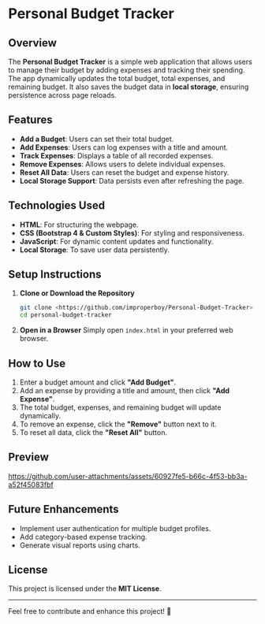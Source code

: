 # Personal Budget Tracker

## Overview
The **Personal Budget Tracker** is a simple web application that allows users to manage their budget by adding expenses and tracking their spending. The app dynamically updates the total budget, total expenses, and remaining budget. It also saves the budget data in **local storage**, ensuring persistence across page reloads.

## Features
- **Add a Budget**: Users can set their total budget.
- **Add Expenses**: Users can log expenses with a title and amount.
- **Track Expenses**: Displays a table of all recorded expenses.
- **Remove Expenses**: Allows users to delete individual expenses.
- **Reset All Data**: Users can reset the budget and expense history.
- **Local Storage Support**: Data persists even after refreshing the page.

## Technologies Used
- **HTML**: For structuring the webpage.
- **CSS (Bootstrap 4 & Custom Styles)**: For styling and responsiveness.
- **JavaScript**: For dynamic content updates and functionality.
- **Local Storage**: To save user data persistently.

## Setup Instructions
1. **Clone or Download the Repository**
   ```sh
   git clone <https://github.com/improperboy/Personal-Budget-Tracker>
   cd personal-budget-tracker
   ```

2. **Open in a Browser**
   Simply open `index.html` in your preferred web browser.

## How to Use
1. Enter a budget amount and click **"Add Budget"**.
2. Add an expense by providing a title and amount, then click **"Add Expense"**.
3. The total budget, expenses, and remaining budget will update dynamically.
4. To remove an expense, click the **"Remove"** button next to it.
5. To reset all data, click the **"Reset All"** button.

## Preview

https://github.com/user-attachments/assets/60927fe5-b66c-4f53-bb3a-a52f45083fbf

## Future Enhancements
- Implement user authentication for multiple budget profiles.
- Add category-based expense tracking.
- Generate visual reports using charts.

## License
This project is licensed under the **MIT License**.

---
Feel free to contribute and enhance this project! 🚀
